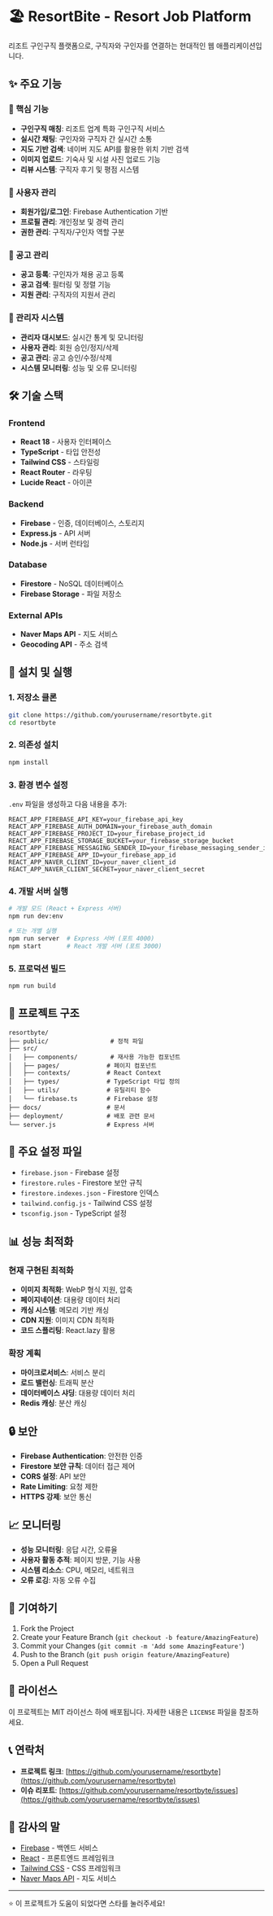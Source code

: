 # 🏖️ ResortBite - Resort Job Platform

리조트 구인구직 플랫폼으로, 구직자와 구인자를 연결하는 현대적인 웹 애플리케이션입니다.

## ✨ 주요 기능

### 🎯 핵심 기능
- **구인구직 매칭**: 리조트 업계 특화 구인구직 서비스
- **실시간 채팅**: 구인자와 구직자 간 실시간 소통
- **지도 기반 검색**: 네이버 지도 API를 활용한 위치 기반 검색
- **이미지 업로드**: 기숙사 및 시설 사진 업로드 기능
- **리뷰 시스템**: 구직자 후기 및 평점 시스템

### 👥 사용자 관리
- **회원가입/로그인**: Firebase Authentication 기반
- **프로필 관리**: 개인정보 및 경력 관리
- **권한 관리**: 구직자/구인자 역할 구분

### 📝 공고 관리
- **공고 등록**: 구인자가 채용 공고 등록
- **공고 검색**: 필터링 및 정렬 기능
- **지원 관리**: 구직자의 지원서 관리

### 🔧 관리자 시스템
- **관리자 대시보드**: 실시간 통계 및 모니터링
- **사용자 관리**: 회원 승인/정지/삭제
- **공고 관리**: 공고 승인/수정/삭제
- **시스템 모니터링**: 성능 및 오류 모니터링

## 🛠️ 기술 스택

### Frontend
- **React 18** - 사용자 인터페이스
- **TypeScript** - 타입 안전성
- **Tailwind CSS** - 스타일링
- **React Router** - 라우팅
- **Lucide React** - 아이콘

### Backend
- **Firebase** - 인증, 데이터베이스, 스토리지
- **Express.js** - API 서버
- **Node.js** - 서버 런타임

### Database
- **Firestore** - NoSQL 데이터베이스
- **Firebase Storage** - 파일 저장소

### External APIs
- **Naver Maps API** - 지도 서비스
- **Geocoding API** - 주소 검색

## 🚀 설치 및 실행

### 1. 저장소 클론
```bash
git clone https://github.com/yourusername/resortbyte.git
cd resortbyte
```

### 2. 의존성 설치
```bash
npm install
```

### 3. 환경 변수 설정
`.env` 파일을 생성하고 다음 내용을 추가:
```env
REACT_APP_FIREBASE_API_KEY=your_firebase_api_key
REACT_APP_FIREBASE_AUTH_DOMAIN=your_firebase_auth_domain
REACT_APP_FIREBASE_PROJECT_ID=your_firebase_project_id
REACT_APP_FIREBASE_STORAGE_BUCKET=your_firebase_storage_bucket
REACT_APP_FIREBASE_MESSAGING_SENDER_ID=your_firebase_messaging_sender_id
REACT_APP_FIREBASE_APP_ID=your_firebase_app_id
REACT_APP_NAVER_CLIENT_ID=your_naver_client_id
REACT_APP_NAVER_CLIENT_SECRET=your_naver_client_secret
```

### 4. 개발 서버 실행
```bash
# 개발 모드 (React + Express 서버)
npm run dev:env

# 또는 개별 실행
npm run server  # Express 서버 (포트 4000)
npm start       # React 개발 서버 (포트 3000)
```

### 5. 프로덕션 빌드
```bash
npm run build
```

## 📁 프로젝트 구조

```
resortbyte/
├── public/                 # 정적 파일
├── src/
│   ├── components/         # 재사용 가능한 컴포넌트
│   ├── pages/             # 페이지 컴포넌트
│   ├── contexts/          # React Context
│   ├── types/             # TypeScript 타입 정의
│   ├── utils/             # 유틸리티 함수
│   └── firebase.ts        # Firebase 설정
├── docs/                  # 문서
├── deployment/            # 배포 관련 문서
└── server.js              # Express 서버
```

## 🔧 주요 설정 파일

- `firebase.json` - Firebase 설정
- `firestore.rules` - Firestore 보안 규칙
- `firestore.indexes.json` - Firestore 인덱스
- `tailwind.config.js` - Tailwind CSS 설정
- `tsconfig.json` - TypeScript 설정

## 📊 성능 최적화

### 현재 구현된 최적화
- **이미지 최적화**: WebP 형식 지원, 압축
- **페이지네이션**: 대용량 데이터 처리
- **캐싱 시스템**: 메모리 기반 캐싱
- **CDN 지원**: 이미지 CDN 최적화
- **코드 스플리팅**: React.lazy 활용

### 확장 계획
- **마이크로서비스**: 서비스 분리
- **로드 밸런싱**: 트래픽 분산
- **데이터베이스 샤딩**: 대용량 데이터 처리
- **Redis 캐싱**: 분산 캐싱

## 🔒 보안

- **Firebase Authentication**: 안전한 인증
- **Firestore 보안 규칙**: 데이터 접근 제어
- **CORS 설정**: API 보안
- **Rate Limiting**: 요청 제한
- **HTTPS 강제**: 보안 통신

## 📈 모니터링

- **성능 모니터링**: 응답 시간, 오류율
- **사용자 활동 추적**: 페이지 방문, 기능 사용
- **시스템 리소스**: CPU, 메모리, 네트워크
- **오류 로깅**: 자동 오류 수집

## 🤝 기여하기

1. Fork the Project
2. Create your Feature Branch (`git checkout -b feature/AmazingFeature`)
3. Commit your Changes (`git commit -m 'Add some AmazingFeature'`)
4. Push to the Branch (`git push origin feature/AmazingFeature`)
5. Open a Pull Request

## 📄 라이선스

이 프로젝트는 MIT 라이선스 하에 배포됩니다. 자세한 내용은 `LICENSE` 파일을 참조하세요.

## 📞 연락처

- **프로젝트 링크**: [https://github.com/yourusername/resortbyte](https://github.com/yourusername/resortbyte)
- **이슈 리포트**: [https://github.com/yourusername/resortbyte/issues](https://github.com/yourusername/resortbyte/issues)

## 🙏 감사의 말

- [Firebase](https://firebase.google.com/) - 백엔드 서비스
- [React](https://reactjs.org/) - 프론트엔드 프레임워크
- [Tailwind CSS](https://tailwindcss.com/) - CSS 프레임워크
- [Naver Maps API](https://developers.naver.com/main/) - 지도 서비스

---

⭐ 이 프로젝트가 도움이 되었다면 스타를 눌러주세요! 